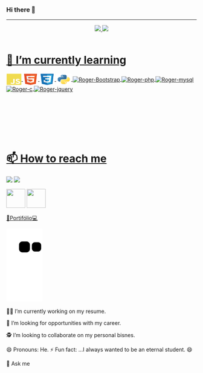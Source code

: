 <link rel="stylesheet" href="https://stackpath.bootstrapcdn.com/bootstrap/4.1.3/css/bootstrap.min.css" integrity="sha384-MCw98/SFnGE8fJT3GXwEOngsV7Zt27NXFoaoApmYm81iuXoPkFOJwJ8ERdknLPMO" crossorigin="anonymous">

<link rel="stylesheet" href="https://cdn.jsdelivr.net/gh/devicons/devicon@v2.14.0/devicon.min.css">

### Hi there 👋
<hr/>

<div align="center">
  <a href="https://github.com/Keykrono">
  <img height="180em" src="https://github-readme-stats.vercel.app/api?username=fsRoger&show_icons=true&theme=tokyonight&include_all_commits=true&count_private=true"/>
  <img height="180em" src="https://github-readme-stats.vercel.app/api/top-langs/?username=fsRoger&layout=compact&langs_count=7&theme=tokyonight"/>
</div>
  
<div style="display: inline_block"><br>
  <h1> 🌱 I’m currently learning </h1>
  <img align="center" alt="Roger-Js" height="30" width="40" src="https://raw.githubusercontent.com/devicons/devicon/master/icons/javascript/javascript-plain.svg">
  <img align="center" alt="Roger-HTML" height="30" width="40" src="https://raw.githubusercontent.com/devicons/devicon/master/icons/html5/html5-original.svg">
  <img align="center" alt="Roger-CSS" height="30" width="40" src="https://raw.githubusercontent.com/devicons/devicon/master/icons/css3/css3-original.svg">
  <img align="center" alt="Roger-Python" height="30" width="40" src="https://raw.githubusercontent.com/devicons/devicon/master/icons/python/python-original.svg">
  <img align="center" alt="Roger-Bootstrap" height="30" width="40" src="https://cdn.jsdelivr.net/gh/devicons/devicon/icons/bootstrap/bootstrap-original.svg" />
  <img align="center" alt="Roger-php" height="30" width="40" src="https://cdn.jsdelivr.net/gh/devicons/devicon/icons/php/php-original.svg" />
  <img align="center" alt="Roger-mysql" height="30" width="40" src="https://cdn.jsdelivr.net/gh/devicons/devicon/icons/c/c-original.svg" />
  <img align="center" alt="Roger-c" height="30" width="40" src="https://cdn.jsdelivr.net/gh/devicons/devicon/icons/mysql/mysql-original-wordmark.svg" />
  <img align="center" alt="Roger-jquery" height="30" width="40" src="https://cdn.jsdelivr.net/gh/devicons/devicon/icons/jquery/jquery-original-wordmark.svg" />
  
  <br></br>
  <br></br>
  <br></br>

   <h1> 📫 How to reach me </h1>

   <a href = "mailto:keykrono117@gmail.com"><img src="https://img.shields.io/badge/-Gmail-%23333?style=for-the-badge&logo=gmail&logoColor=white" target="_blank"></a>
   <a href="https://www.linkedin.com/in/roger-ferreira-da-silva-982242214/"><img src="https://img.shields.io/badge/LinkedIn-0077B5?style=for-the-badge&logo=linkedin&logoColor=white" target="_blank"></a>
   <i class="fa-brands fa-react"></i>
   <a href="https://img.shields.io/badge/PHP-777BB4?style=for-the-badge&logo=php&logoColor=white"></a>
   <i class="fa-brands fa-react"></i>
  
   <img height="50px" width="50px" src="https://cdn.jsdelivr.net/gh/devicons/devicon/icons/express/express-original.svg" />
          
   <img height="50px" width="50px" src="https://cdn.jsdelivr.net/gh/devicons/devicon/icons/atom/atom-original.svg" />
          
   
   <a href="https://keykrono.github.io/fsRoger/">🧑‍Portifólio💻</a>
  
                                                       
  
  
  
  
  
  
  
  
  
 
   ![Snake animation](https://github.com/Keykrono/Keykrono/blob/output/github-contribution-grid-snake.svg)
 
</div>
  <img align="right" alt="" height="150" style="border-radius:50px;" src="">
</div>

👨‍🎓 I’m currently working on my resume.

🧗 I’m looking for opportunities with my career.

🕵️ I’m looking to collaborate on my personal bisnes.
 
😄 Pronouns: He.
⚡ Fun fact: ...I always wanted to be an eternal student. 😄

💬 Ask me

